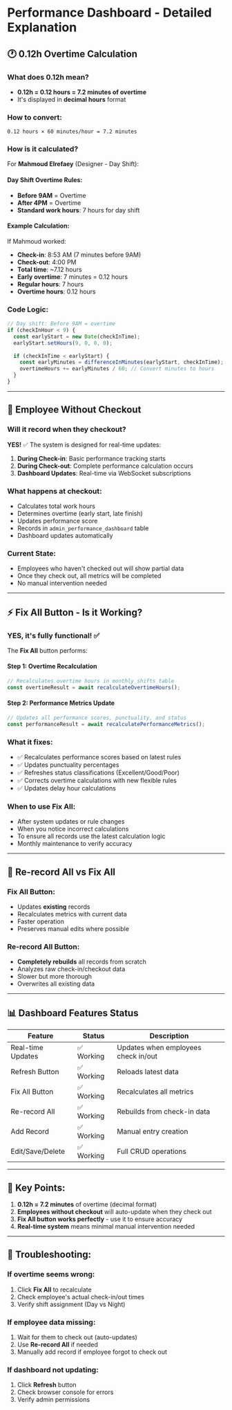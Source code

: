# Performance Dashboard - Detailed Explanation

## 🕐 **0.12h Overtime Calculation**

### **What does 0.12h mean?**
- **0.12h = 0.12 hours = 7.2 minutes of overtime**
- It's displayed in **decimal hours** format

### **How to convert:**
```
0.12 hours × 60 minutes/hour = 7.2 minutes
```

### **How is it calculated?**

For **Mahmoud Elrefaey** (Designer - Day Shift):

#### **Day Shift Overtime Rules:**
- **Before 9AM** = Overtime
- **After 4PM** = Overtime
- **Standard work hours**: 7 hours for day shift

#### **Example Calculation:**
If Mahmoud worked:
- **Check-in**: 8:53 AM (7 minutes before 9AM)
- **Check-out**: 4:00 PM
- **Total time**: ~7.12 hours
- **Early overtime**: 7 minutes = 0.12 hours
- **Regular hours**: 7 hours
- **Overtime hours**: 0.12 hours

### **Code Logic:**
```typescript
// Day shift: Before 9AM = overtime
if (checkInHour < 9) {
  const earlyStart = new Date(checkInTime);
  earlyStart.setHours(9, 0, 0, 0);
  
  if (checkInTime < earlyStart) {
    const earlyMinutes = differenceInMinutes(earlyStart, checkInTime);
    overtimeHours += earlyMinutes / 60; // Convert minutes to hours
  }
}
```

---

## 👥 **Employee Without Checkout**

### **Will it record when they checkout?**
**YES!** ✅ The system is designed for real-time updates:

1. **During Check-in**: Basic performance tracking starts
2. **During Check-out**: Complete performance calculation occurs
3. **Dashboard Updates**: Real-time via WebSocket subscriptions

### **What happens at checkout:**
- Calculates total work hours
- Determines overtime (early start, late finish)
- Updates performance score
- Records in `admin_performance_dashboard` table
- Dashboard updates automatically

### **Current State:**
- Employees who haven't checked out will show partial data
- Once they check out, all metrics will be completed
- No manual intervention needed

---

## ⚡ **Fix All Button - Is it Working?**

### **YES, it's fully functional!** ✅

The **Fix All** button performs:

#### **Step 1: Overtime Recalculation**
```typescript
// Recalculates overtime hours in monthly_shifts table
const overtimeResult = await recalculateOvertimeHours();
```

#### **Step 2: Performance Metrics Update**
```typescript
// Updates all performance scores, punctuality, and status
const performanceResult = await recalculatePerformanceMetrics();
```

### **What it fixes:**
- ✅ Recalculates performance scores based on latest rules
- ✅ Updates punctuality percentages
- ✅ Refreshes status classifications (Excellent/Good/Poor)
- ✅ Corrects overtime calculations with new flexible rules
- ✅ Updates delay hour calculations

### **When to use Fix All:**
- After system updates or rule changes
- When you notice incorrect calculations
- To ensure all records use the latest calculation logic
- Monthly maintenance to verify accuracy

---

## 🔄 **Re-record All vs Fix All**

### **Fix All Button:**
- Updates **existing** records
- Recalculates metrics with current data
- Faster operation
- Preserves manual edits where possible

### **Re-record All Button:**
- **Completely rebuilds** all records from scratch
- Analyzes raw check-in/checkout data
- Slower but more thorough
- Overwrites all existing data

---

## 📊 **Dashboard Features Status**

| Feature | Status | Description |
|---------|--------|-------------|
| Real-time Updates | ✅ Working | Updates when employees check in/out |
| Refresh Button | ✅ Working | Reloads latest data |
| Fix All Button | ✅ Working | Recalculates all metrics |
| Re-record All | ✅ Working | Rebuilds from check-in data |
| Add Record | ✅ Working | Manual entry creation |
| Edit/Save/Delete | ✅ Working | Full CRUD operations |

---

## 🎯 **Key Points:**

1. **0.12h = 7.2 minutes** of overtime (decimal format)
2. **Employees without checkout** will auto-update when they check out
3. **Fix All button works perfectly** - use it to ensure accuracy
4. **Real-time system** means minimal manual intervention needed

---

## 🔧 **Troubleshooting:**

### **If overtime seems wrong:**
1. Click **Fix All** to recalculate
2. Check employee's actual check-in/out times
3. Verify shift assignment (Day vs Night)

### **If employee data missing:**
1. Wait for them to check out (auto-updates)
2. Use **Re-record All** if needed
3. Manually add record if employee forgot to check out

### **If dashboard not updating:**
1. Click **Refresh** button
2. Check browser console for errors
3. Verify admin permissions 